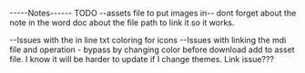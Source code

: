 -----Notes------
TODO
--assets file to put images in-- dont forget about the note in the word doc about the file path to link it so it works.

--Issues with the in line txt coloring for icons
--Issues with linking the mdi file and operation - bypass by changing color before download add to asset file. I know it will be harder to update if I change themes. Link issue???

